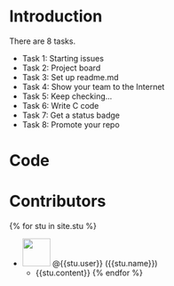 # Introduction
There are 8 tasks.
-  Task 1: Starting issues
-  Task 2: Project board
-  Task 3: Set up readme.md
-  Task 4: Show your team to the Internet
-  Task 5: Keep checking...
-  Task 6: Write C code
-  Task 7: Get a status badge
-  Task 8: Promote your repo

# Code

# Contributors

{% for stu in site.stu %}
  * <a href="https://github.com/{{stu.user}}"><img src="{{stu.image}}" style="width: 50px; height: 50px"></a> @{{stu.user}} ({{stu.name}}) 
    * {{stu.content}}
{% endfor %}
